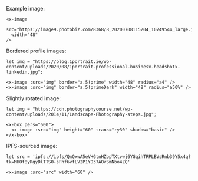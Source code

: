 
Example image:

```vue
<x-image 
  src="https://image9.photobiz.com/8368/8_20200708115204_10749544_large.jpg" 
  width="48" 
/>
```

Bordered profile images:

```vue
let img = "https://blog.1portrait.ie/wp-content/uploads/2020/08/1portrait-professional-businesx-headshotx-linkedin.jpg";

<x-image :src="img" border="a.5!prime" width="48" radius="a4" />
<x-image :src="img" border="a.5!primeDark" width="48" radius="a50%" />
```

Slightly rotated image:

```vue
let img = "https://cdn.photographycourse.net/wp-content/uploads/2014/11/Landscape-Photography-steps.jpg";

<x-box pers="600">
  <x-image :src="img" height="60" trans="ry30" shadow="basic" />
</x-box>
```

IPFS-sourced image:

```vue
let src = 'ipfs://ipfs/QmQxwA5eVHGtnHZopTXtvwj6YGqihTRPLBVsRnb39Y5x4q?tk=MHOf8yRgyDlTTS0-sFhf6vfLV2P1YO37AOvSmNbo4ZQ'

<x-image :src="src" width="60" />
```
